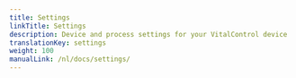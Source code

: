 ```yaml
---
title: Settings
linkTitle: Settings
description: Device and process settings for your VitalControl device
translationKey: settings
weight: 100
manualLink: /nl/docs/settings/
---
```

<script>
  window.location.href = "/nl/docs/settings/";
</script>
